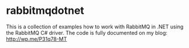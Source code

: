 rabbitmqdotnet
==============

This is a collection of examples how to work with RabbitMQ in .NET using the RabbitMQ C# driver. The code is fully documented on my blog: http://wp.me/P31q78-MT
